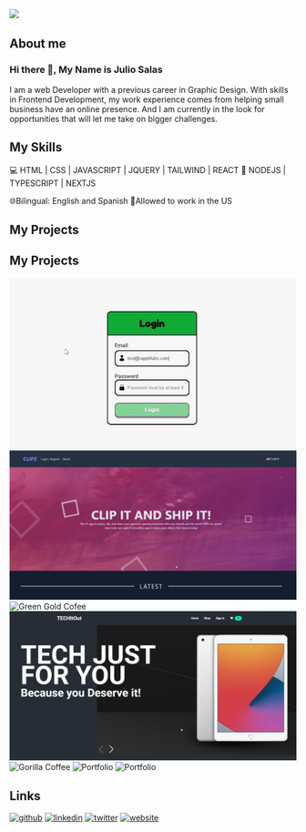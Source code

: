 ![](https://i.ibb.co/JK0YWZ5/githubanner-copy.jpg)

## About me

### Hi there 👋, My Name is Julio Salas

I am a web Developer with a previous career in Graphic Design. With skills in Frontend Development, my work experience comes from helping small business have an online presence. And I am currently in the look for opportunities that will let me take on bigger challenges.

## My Skills

💻 HTML | CSS | JAVASCRIPT | JQUERY | TAILWIND | REACT
📱 NODEJS | TYPESCRIPT | NEXTJS

🌐Bilingual: English and Spanish
🗽Allowed to work in the US

## My Projects

## My Projects

<a href="https://delightful-twilight-2441a4.netlify.app/">
<img src="https://github.com/juliosalasz/juliosalasz/blob/main/assets/justDoIt.gif" alt="Just Do it" /></a>

<img src="https://github.com/juliosalasz/juliosalasz/blob/main/assets/clips.jpg" alt="CLIPZ" />
<img src="https://github.com/juliosalasz/juliosalasz/blob/main/assets/greenCoffee.gif" alt="Green Gold Cofee" />
<img src="https://github.com/juliosalasz/juliosalasz/blob/main/assets/techitout.jpg" alt="Tech it out" />
<img src="https://github.com/juliosalasz/juliosalasz/blob/main/assets/gorillaCoffee.gif" alt="Gorilla Coffee" />
<img src="https://github.com/juliosalasz/juliosalasz/blob/main/assets/portfolio%20gif.gif" alt="Portfolio" />
<img src="https://github.com/juliosalasz/juliosalasz/blob/main/assets/ecomerce.gif" alt="Portfolio" />

## Links

[<img src='https://cdn.jsdelivr.net/npm/simple-icons@3.0.1/icons/github.svg' alt='github' height='40'>](https://github.com/https://github.com/juliosalasz) [<img src='https://cdn.jsdelivr.net/npm/simple-icons@3.0.1/icons/linkedin.svg' alt='linkedin' height='40'>](https://www.linkedin.com/in/https://www.linkedin.com/in/juliosalasz//) [<img src='https://cdn.jsdelivr.net/npm/simple-icons@3.0.1/icons/twitter.svg' alt='twitter' height='40'>](https://twitter.com/https://twitter.com/JulioSalasZ) [<img src='https://cdn.jsdelivr.net/npm/simple-icons@3.0.1/icons/icloud.svg' alt='website' height='40'>](https://jsz-portfolio.netlify.app/)

